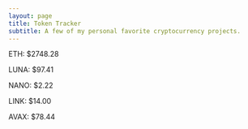 ```yaml
---
layout: page
title: Token Tracker
subtitle: A few of my personal favorite cryptocurrency projects.
---
```


<!--BEGINCRYPTOINPUT-->
ETH: $2748.28

LUNA: $97.41

NANO: $2.22

LINK: $14.00

AVAX: $78.44

<!--ENDCRYPTOINPUT-->
